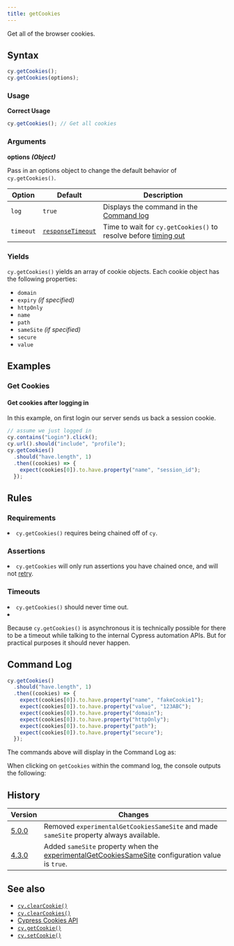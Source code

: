 ```yaml
---
title: getCookies
---
```


Get all of the browser cookies.

## Syntax

```javascript
cy.getCookies();
cy.getCookies(options);
```

### Usage

**<Icon name="check-circle" color="green"></Icon> Correct Usage**

```javascript
cy.getCookies(); // Get all cookies
```

### Arguments

**<Icon name="angle-right"></Icon> options** **_(Object)_**

Pass in an options object to change the default behavior of `cy.getCookies()`.

| Option    | Default                                                        | Description                                                                              |
| --------- | -------------------------------------------------------------- | ---------------------------------------------------------------------------------------- |
| `log`     | `true`                                                         | Displays the command in the [Command log](/guides/core-concepts/test-runner#Command-Log) |
| `timeout` | [`responseTimeout`](/guides/references/configuration#Timeouts) | Time to wait for `cy.getCookies()` to resolve before [timing out](#Timeouts)             |

### Yields [<Icon name="question-circle"/>](introduction-to-cypress#Subject-Management)

`cy.getCookies()` yields an array of cookie objects. Each cookie object has the following properties:

- `domain`
- `expiry` _(if specified)_
- `httpOnly`
- `name`
- `path`
- `sameSite` _(if specified)_
- `secure`
- `value`

## Examples

### Get Cookies

#### Get cookies after logging in

In this example, on first login our server sends us back a session cookie.

```javascript
// assume we just logged in
cy.contains("Login").click();
cy.url().should("include", "profile");
cy.getCookies()
  .should("have.length", 1)
  .then((cookies) => {
    expect(cookies[0]).to.have.property("name", "session_id");
  });
```

## Rules

### Requirements [<Icon name="question-circle"/>](introduction-to-cypress#Chains-of-Commands)

<List><li>`cy.getCookies()` requires being chained off of `cy`.</li></List>

### Assertions [<Icon name="question-circle"/>](introduction-to-cypress#Assertions)

<List><li>`cy.getCookies` will only run assertions you have chained once, and will not [retry](/guides/core-concepts/retry-ability).</li></List>

### Timeouts [<Icon name="question-circle"/>](introduction-to-cypress#Timeouts)

<List><li>`cy.getCookies()` should never time out.</li><li><Alert type="warning">

Because `cy.getCookies()` is asynchronous it is technically possible for there to be a timeout while talking to the internal Cypress automation APIs. But for practical purposes it should never happen.

</Alert></li></List>

## Command Log

```javascript
cy.getCookies()
  .should("have.length", 1)
  .then((cookies) => {
    expect(cookies[0]).to.have.property("name", "fakeCookie1");
    expect(cookies[0]).to.have.property("value", "123ABC");
    expect(cookies[0]).to.have.property("domain");
    expect(cookies[0]).to.have.property("httpOnly");
    expect(cookies[0]).to.have.property("path");
    expect(cookies[0]).to.have.property("secure");
  });
```

The commands above will display in the Command Log as:

<DocsImage src="/img/api/getcookies/get-browser-cookies-and-inspect-all-properties.png" alt="Command Log getcookies" ></DocsImage>

When clicking on `getCookies` within the command log, the console outputs the following:

<DocsImage src="/img/api/getcookies/test-application-cookies.png" alt="Console Log getcookies" ></DocsImage>

## History

| Version                                     | Changes                                                                                                                                          |
| ------------------------------------------- | ------------------------------------------------------------------------------------------------------------------------------------------------ |
| [5.0.0](/guides/references/changelog#5-0-0) | Removed `experimentalGetCookiesSameSite` and made `sameSite` property always available.                                                          |
| [4.3.0](/guides/references/changelog#4-3-0) | Added `sameSite` property when the [experimentalGetCookiesSameSite](/guides/references/configuration#Experiments) configuration value is `true`. |

## See also

- [`cy.clearCookie()`](/api/commands/clearcookie)
- [`cy.clearCookies()`](/api/commands/clearcookies)
- [Cypress Cookies API](/api/cypress-api/cookies)
- [`cy.getCookie()`](/api/commands/getcookie)
- [`cy.setCookie()`](/api/commands/setcookie)
